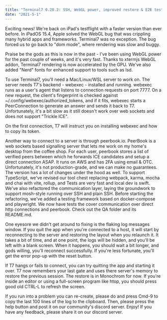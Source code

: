 ```yaml
---
title: "Terminal7 0.20.2: SSH, WebGL power, improved restore & E2E tests"
date: "2021-5-1"
---
```


Exciting news! We're back on iPad's testflight with a faster version than ever
before. In iPadOS 15.4, Apple solved the WebGL bug that was crippling many
hybrid apps and frameworks. Terminal7 was no exception. The bug forced us to go
back to "dom mode", where rendering was slow and buggy.

Praise be the gods as this is now in the past - I've been using WebGL power for
the past couple of weeks, and it's very fast. Thanks to xtermjs WebGL
addon, Terminal7 rendering is now accelerated by the GPU. We've also added
"Nerd" fonts for enhanced support to tools such as lsd.

To use Terminal7, you'll need a Mac/Linux/WSL server to work on. The server
needs T7's backend - webexec - installed and running. webexec runs as a user's
agent that listens to connection requests on port 7777. On a new request, the
client's fingerprint is checked against ~/.config/webexec/authorized_tokens,
and if it fits, webexec starts a PeerConnection to generate an answer and sends
it back to T7. Unfortunately, it's a bit slow as it still doesn't work over web
sockets and does not support "Trickle ICE".

On the first connection, T7 will instruct you on installing webexec and how to
copy its token.

Another way to connect to a server is through peerbook.io. PeerBook is a web
sockets based signalling server that lets me work on my home's desktop from the
coffee shop. For each user, peerbook stores a list of verified peers between
which he forwards ICE candidates and setup a direct connection ASAP. It runs on
AWS and has 2FA using email & OTC. Unfortunately, it's not production-grade,
and we can make no guarantees. The version has a lot of changes under the hood
as well. To support TypeScript, we've revised our tool chest replacing webpack,
karma, mocha and chai with vite, rollup, and Tests are very fast and local dev
is swift. We've also refactored the communication layer, laying the groundwork
to support mosh-style running over SSH and plain SSH. Before starting the
refactoring, we've added a testing framework based on docker-compose and
playwright. We now have tests the cover communication over direct http
connections and peerbook. Check out the QA folder and its README.md.

One eyesore we didn't get around to fixing is the flaking log messages window.
If you quit the app when you're connected to a host, it will start by
reconnecting to the server and restoring the layout when you relaunch it. It
takes a bit of time, and at one point, the logs will be hidden, and you'll be
left with a blank screen. When it happens, you should wait a bit longer, and
gods willing, you'll reconnect successfully. If you're less fortunate, you'll
get the error pop-up with the reset button.

If T7 hangs or fails to connect, you can try quitting the app and starting it
over. T7 now remembers your last gate and uses there server's memory to restore
the previous session. The restore is in Monochrom for now. If you're inside an
editor or using a full-screen program like htop, you should press good old
CTRL-L to refresh the screen.

If you run into a problem you can re-create, please do and press Cmd-9 to copy
the last 100 lines of the log to the clipboard. Then, please press the help
button and post it on our community's discord server. Enjoy! If you have any
feedback, please share it on our discord server.

